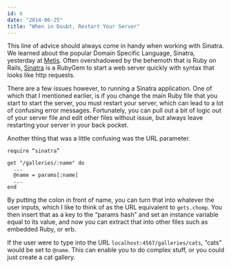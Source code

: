 ```yaml
---
id: 6
date: "2014-06-25"
title: "When in Doubt, Restart Your Server"
---
```

This line of advice should always come in handy when working with Sinatra. We learned about the popular Domain Specific Language, Sinatra, yesterday at [Metis](http://www.thisismetis.com). Often overshadowed by the behemoth that is Ruby on Rails, [Sinatra](http://www.sinatrarb.com/) is a RubyGem to start a web server quickly with syntax that looks like http requests.

There are a few issues however, to running a Sinatra application. One of which that I mentioned earlier, is if you change the main Ruby file that you start to start the server, you must restart your server, which can lead to a lot of confusing error messages. Fortunately, you can pull out a bit of logic out of your server file and edit other files without issue, but always leave restarting your server in your back pocket.

Another thing that was a little confusing was the URL parameter.

    require “sinatra”
    
    get "/galleries/:name" do
      ...
      @name = params[:name]
      ...
    end

By putting the colon in front of name, you can turn that into whatever the user inputs, which I like to think of as the URL equivalent to `gets.chomp`. You then insert that as a key to the “params hash” and set an instance variable equal to its value, and now you can extract that into other files such as embedded Ruby, or erb.

If the user were to type into the URL `localhost:4567/galleries/cats`, “cats” would be set to `@name`. This can enable you to do complex stuff, or you could just create a cat gallery.